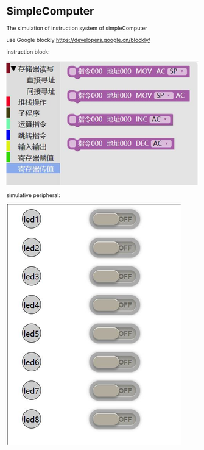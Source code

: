 # SimpleComputer
The simulation of instruction system of simpleComputer

use Google blockly
https://developers.google.cn/blockly/

instruction block:

![Image text](https://raw.githubusercontent.com/codecatdog/SimpleComputer/master/imgInReadme/blockly.JPG)

simulative peripheral:

![Image text](https://github.com/codecatdog/SimpleComputer/blob/master/imgInReadme/peripheral.JPG)
